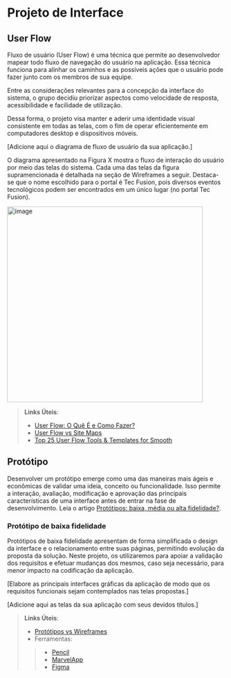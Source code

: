 
# Projeto de Interface

## User Flow

Fluxo de usuário (User Flow) é uma técnica que permite ao desenvolvedor mapear todo fluxo de navegação do usuário na aplicação. Essa técnica funciona para alinhar os caminhos e as possíveis ações que o usuário pode fazer junto com os membros de sua equipe.

Entre as considerações relevantes para a concepção da interface do sistema, o grupo decidiu priorizar aspectos como velocidade de resposta, acessibilidade e facilidade de utilização. 

Dessa forma, o projeto visa manter e aderir uma identidade visual consistente em todas as telas, com o fim de operar eficientemente em computadores desktop e dispositivos móveis.


[Adicione aqui o diagrama de fluxo de usuário da sua aplicação.] 

O diagrama apresentado na Figura X mostra o fluxo de interação do usuário por meio das telas do sistema. Cada uma das telas da figura supramencionada é detalhada na seção de Wireframes a seguir. Destaca-se que o nome escolhido para o portal é Tec Fusion, pois diversos eventos tecnológicos podem ser encontrados em um único lugar (no portal Tec Fusion). 

<img width="452" alt="image" src="https://github.com/ICEI-PUC-Minas-PMV-ADS/pmv-ads-2023-2-e1-proj-web-t11-pmv-ads-2023-2-e1-proj-vendaingressos/assets/145787867/4cd2d1e7-d524-4f71-a10b-f1a6532d6ce9">


> **Links Úteis**:
> - [User Flow: O Quê É e Como Fazer?](https://medium.com/7bits/fluxo-de-usu%C3%A1rio-user-flow-o-que-%C3%A9-como-fazer-79d965872534)
> - [User Flow vs Site Maps](http://designr.com.br/sitemap-e-user-flow-quais-as-diferencas-e-quando-usar-cada-um/)
> - [Top 25 User Flow Tools & Templates for Smooth](https://www.mockplus.com/blog/post/user-flow-tools)

## Protótipo

Desenvolver um protótipo emerge como uma das maneiras mais ágeis e econômicas de validar uma ideia, conceito ou funcionalidade. Isso permite a interação, avaliação, modificação e aprovação das principais características de uma interface antes de entrar na fase de desenvolvimento. Leia o artigo [Protótipos: baixa, média ou alta fidelidade?](https://medium.com/ladies-that-ux-br/prot%C3%B3tipos-baixa-m%C3%A9dia-ou-alta-fidelidade-71d897559135).

### Protótipo de baixa fidelidade

Protótipos de baixa fidelidade apresentam de forma simplificada o design da interface e o relacionamento entre suas páginas, permitindo evolução da proposta da solução. Neste projeto, os utilizaremos para apoiar a validação dos requisitos e efetuar mudanças dos mesmos, caso seja necessário, para menor impacto na codificação da aplicação.

[Elabore as principais interfaces gráficas da aplicação de modo que os requisitos funcionais sejam contemplados nas telas propostas.]

[Adicione aqui as telas da sua aplicação com seus devidos títulos.] 
 
> **Links Úteis**:
> - [Protótipos vs Wireframes](https://www.nngroup.com/videos/prototypes-vs-wireframes-ux-projects/)
>- Ferramentas:
>> - [Pencil](https://pencil.evolus.vn/)
>> - [MarvelApp](https://marvelapp.com/)
>> - [Figma](https://www.figma.com/)



